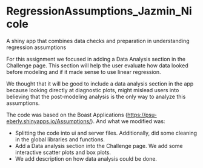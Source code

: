 # RegressionAssumptions_Jazmin_Nicole
A shiny app  that combines data checks and preparation in understanding regression assumptions

For this assignment we focused in adding a Data Analysis section in the Challenge page. This section will help the user evaluate how data looked before modeling and if it made sense to use linear regression. 

We thought that it will be good to include a data analysis section in the app because looking directly at diagnostic plots, might mislead users into believing that the post-modeling analysis is the only way to analyze this assumptions.

The code was based on the Boast Applications (https://psu-eberly.shinyapps.io/Assumptions/). And what we modified was:

* Splitting the code into ui and server files. Additionally, did some cleaning in the global libraries and functions. 
* Add a Data analysis section into the Challenge page. We add some interactive scatter plots and box plots. 
* We add description on how data analysis could be done. 
